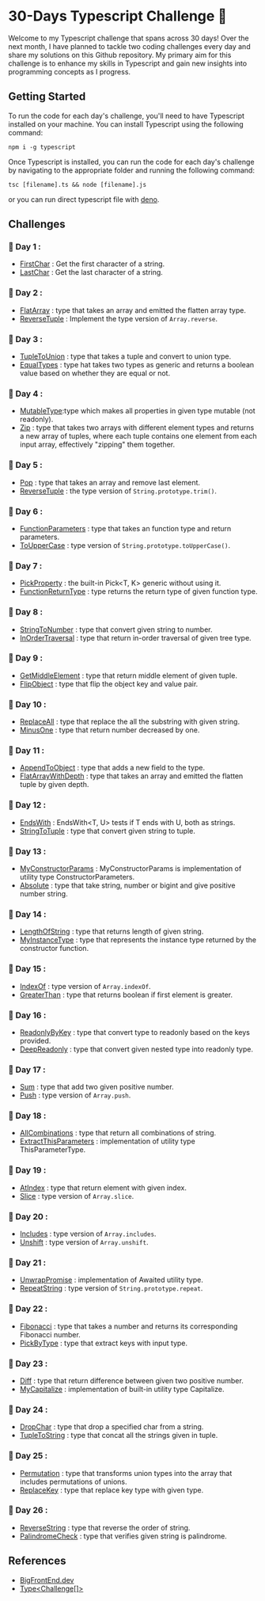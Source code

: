 # 30-Days Typescript Challenge :dart:

Welcome to my Typescript challenge that spans across 30 days! Over the next month, I have planned to tackle two coding challenges every day and share my solutions on this Github repository. My primary aim for this challenge is to enhance my skills in Typescript and gain new insights into programming concepts as I progress.

## Getting Started

To run the code for each day's challenge, you'll need to have Typescript installed on your machine. You can install Typescript using the following command:

```
npm i -g typescript
```

Once Typescript is installed, you can run the code for each day's challenge by navigating to the appropriate folder and running the following command:

```
tsc [filename].ts && node [filename].js
```

or you can run direct typescript file with [deno](https://deno.land/manual@v1.32.3/introduction).

## Challenges

### :date: Day 1 :

- [FirstChar](./Day-1/FirstChar.ts) : Get the first character of a string.
- [LastChar](./Day-1/LastChar.ts) : Get the last character of a string.

### :date: Day 2 :

- [FlatArray](./Day-2/FlatArray.ts) : type that takes an array and emitted the flatten array type.
- [ReverseTuple](./Day-2/ReverseTuple.ts) : Implement the type version of `Array.reverse`.

### :date: Day 3 :

- [TupleToUnion](./Day-3/TupleToUnion.ts) : type that takes a tuple and convert to union type.
- [EqualTypes](./Day-3/EqualTypes.ts) : type hat takes two types as generic and returns a boolean value based on whether they are equal or not.

### :date: Day 4 :

- [MutableType](./Day-4/MutableType.ts):type which makes all properties in given type mutable (not readonly).
- [Zip](./Day-4/Zip.ts) : type that takes two arrays with different element types and returns a new array of tuples, where each tuple contains one element from each input array, effectively "zipping" them together.

### :date: Day 5 :

- [Pop](./Day-5/Pop.ts) : type that takes an array and remove last element.
- [ReverseTuple](./Day-5/Trim.ts.ts) : the type version of `String.prototype.trim()`.

### :date: Day 6 :

- [FunctionParameters](./Day-6/FunctionParameters.ts) : type that takes an function type and return parameters.
- [ToUpperCase](./Day-6/ToUpperCase.ts) : type version of `String.prototype.toUpperCase()`.

### :date: Day 7 :

- [PickProperty](./Day-7/PickProperty.ts) : the built-in Pick<T, K> generic without using it.
- [FunctionReturnType](./Day-7/FunctionReturnType.ts) : type returns the return type of given function type.

### :date: Day 8 :

- [StringToNumber](./Day-8/StringToNumber.ts) : type that convert given string to number.
- [InOrderTraversal](./Day-8/InOrderTravesal.ts) : type that return in-order traversal of given tree type.

### :date: Day 9 :

- [GetMiddleElement](./Day-9/GetMiddleElement.ts) : type that return middle element of given tuple.
- [FlipObject](./Day-9/FlipObject.ts) : type that flip the object key and value pair.

### :date: Day 10 :

- [ReplaceAll](./Day-10/ReplaceAll.ts) : type that replace the all the substring with given string.
- [MinusOne](./Day-10/MinusOne.ts) : type that return number decreased by one.

### :date: Day 11 :

- [AppendToObject](./Day-11/AppendToObject.ts) : type that adds a new field to the type.
- [FlatArrayWithDepth](./Day-11/FlatArrayWithDepth.ts) : type that takes an array and emitted the flatten tuple by given depth.

### :date: Day 12 :

- [EndsWith](./Day-12/EndsWith.ts) : EndsWith<T, U> tests if T ends with U, both as strings.
- [StringToTuple](./Day-12/StringToTuple.ts) : type that convert given string to tuple.

### :date: Day 13 :

- [MyConstructorParams](./Day-13/MyConstructorParams.ts) : MyConstructorParams is implementation of utility type ConstructorParameters.
- [Absolute](./Day-13/Absolute.ts) : type that take string, number or bigint and give positive number string.

### :date: Day 14 :

- [LengthOfString](./Day-14/LengthOfString.ts) : type that returns length of given string.
- [MyInstanceType](./Day-14/MyInstanceType.ts) : type that represents the instance type returned by the constructor function.

### :date: Day 15 :

- [IndexOf](./Day-15/IndexOf.ts) : type version of `Array.indexOf`.
- [GreaterThan](./Day-15/GreaterThan.ts) : type that returns boolean if first element is greater.

### :date: Day 16 :

- [ReadonlyByKey](./Day-16/ReadonlyByKey.ts) : type that convert type to readonly based on the keys provided.
- [DeepReadonly](./Day-16/DeepReadonly.ts) : type that convert given nested type into readonly type.

### :date: Day 17 :

- [Sum](./Day-17/Sum.ts) : type that add two given positive number.
- [Push](./Day-17/Push.ts) : type version of `Array.push`.

### :date: Day 18 :

- [AllCombinations](./Day-18/AllCombinations.ts) : type that return all combinations of string.
- [ExtractThisParameters](./Day-18/ExtractThisParameters.ts) : implementation of utility type ThisParameterType.

### :date: Day 19 :

- [AtIndex](./Day-19/AtIndex.ts) : type that return element with given index.
- [Slice](./Day-19/Slice.ts) : type version of `Array.slice`.

### :date: Day 20 :

- [Includes](./Day-20/Includes.ts) : type version of `Array.includes`.
- [Unshift](./Day-20/Unshift.ts) : type version of `Array.unshift`.

### :date: Day 21 :

- [UnwrapPromise](./Day-21/UnwrapPromise.ts) : implementation of Awaited utility type.
- [RepeatString](./Day-21/RepeatString.ts) : type version of `String.prototype.repeat`.

### :date: Day 22 :

- [Fibonacci](./Day-22/Fibbonaci.ts) : type that takes a number and returns its corresponding Fibonacci number.
- [PickByType](./Day-22/PickByType.ts) : type that extract keys with input type.

### :date: Day 23 :

- [Diff](./Day-23/Diff.ts) : type that return difference between given two positive number.
- [MyCapitalize](./Day-23/MyCapitalize.ts) : implementation of built-in utility type Capitalize.

### :date: Day 24 :

- [DropChar](./Day-24/DropChar.ts) : type that drop a specified char from a string.
- [TupleToString](./Day-24/TupleToString.ts) : type that concat all the strings given in tuple.

### :date: Day 25 :

- [Permutation](./Day-25/Permutation.ts) : type that transforms union types into the array that includes permutations of unions.
- [ReplaceKey](./Day-25/ReplaceKey.ts) : type that replace key type with given type.

### :date: Day 26 :

- [ReverseString](./Day-26/ReverseString.ts) : type that reverse the order of string.
- [PalindromeCheck](./Day-26/PalindromeCheck.ts) : type that verifies given string is palindrome.

## References

- [BigFrontEnd.dev](https://bigfrontend.dev/)
- [Type\<Challenge[]>](https://tsch.js.org/)
